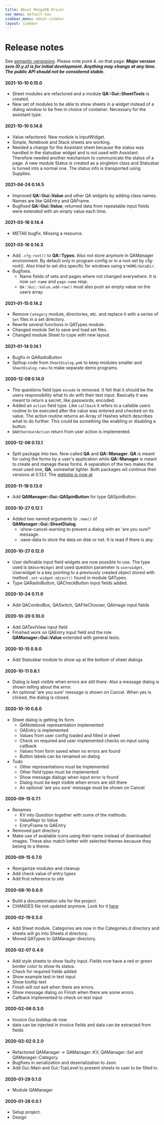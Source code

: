 ```yaml
---
title: About MongoDB Driver
nav_menu: default-nav
sidebar_menu: about-sidebar
layout: sidebar
---
```

# Release notes

See [semantic versioning](http://semver.org/). Please note point 4. on that page: **_Major version zero (0.y.z) is for initial development. Anything may change at any time. The public API should not be considered stable._**

#### 2021-10-10 0.15.0
* Sheet modules are refactored and a module **QA::Gui::SheetTools** is created.
* New set of modules to be able to show sheets in a widget instead of a dialog window to be free in choice of container. Necessary for the assistant type.

#### 2021-10-10 0.14.6
* Value refactored. New module is InputWidget.
* Simple, Notebook and Stack sheets are working.
* Needed a change for the Assistant sheet because the status was handled in the statusbar widget and is not used with Assistant. Therefore needed another mechanism to communicate the status of a page. A new module Status is created as a singleton class and Statusbar is turned into a normal one. The status info is transported using Supplies.

#### 2021-04-24 0.14.5
* Improved **QA::Gui::Value** and other QA widgets by adding class names. Names are like QAEntry and QAFrame.
* Bugfixed **QA::Gui::Value**; returned data from repeatable input fields were extended with an empty value each time.
<!--
* Label holding question can have Pango markup.
-->

#### 2021-03-16 0.14.4
* META6 bugfix. Missing a resource.

#### 2021-03-16 0.14.3
* Add `.cfg-root()` to **QA::Types**. Also not store anymore in QAManager environment. By default only in program config or in a root set by cfg-root(). Also tried to set dirs specific for windows using `$*HOME/dataDir`.
* Bugfixes.
  * Name fields of sets and pages where not changed everywhere. It is now `set-name` and `page-name` resp.
  * `QA::Gui::Value.add-row()` must also push an empty value on the users array.

#### 2021-01-15 0.14.2
* Remove `Category` module, directories, etc. and replace it with a series of `Set` files in a set directory.
* Rewrite several functions in QATypes module.
* Changed module Set to save and load set files.
* Changed module Sheet to cope with new layout.

#### 2021-01-14 0.14.1
* Bugfix in QARadioButton
* Splitup code from `SheetDialog.pm6` to keep modules smaller and `SheetDialog.raku` to make separate demo programs.

#### 2020-12-08 0.14.0
* The questions field type `encode` is removed. It felt that it should be the users responsibility what to do with their text input. Basically it was meant to return a secret, like passwords, encoded.
* Added an `action` field type. Like `callback` it refers to a callable users routine to be executed after the value was entered and checked on its value. The action routine returns an Array of Hashes which describes what to do further. This could be something like enabling or disabling a button.
* `QAOtherUserAction` return from user action is implemented.

#### 2020-12-06 0.13.1
* Split package into two. Now called **QA** and **QA::Manager**. **QA** is meant for using the forms by a user's application while **QA::Manager** is meant to create and manage these forms. A separation of the two makes the most used one, **QA**, somewhat lighter. Both packages wil continue their versions at 0.13.1. The [website is now at](https://martimm.github.io/question-answer/)

#### 2020-11-18 0.13.0
* Add **QAManager::Gui::QASpinButton** for type QASpinButton.

#### 2020-10-27 0.12.1
* Added two named arguments to `.new()` of **QAManager::Gui::SheetDialog**.
  * :show-cancel-warning to prevent a dialog with an 'are you sure?' message.
  * :save-data to store the data on disk or not. It is read if there is any.

#### 2020-10-27 0.12.0
* User definable input field widgets are now possible to use. The type used is `QAUserWidget` and used question parameter is `userwidget`. Userwidget is a key pointing to a previously created object stored with method `.set-widget-object()` found in module QATypes.
* Type QARadioButton, QACheckButton input fields added.

#### 2020-10-24 0.11.0
* Add QAComboBox, QASwitch, QAFileChooser, QAImage input fields

#### 2020-10-20 0.10.0
* Add QATextView input field
* Finished work on QAEntry input field and the role **QAManager::Gui::Value** extended with general tests.

#### 2020-10-15 0.9.0
* Add Statusbar module to show up at the bottom of sheet dialogs

#### 2020-10-11 0.8.1
* Dialog is kept visible when errors are still there. Also a message dialog is shown telling about the error.
* An optional 'are you sure' message is shown on Cancel. When yes is clicked, the dialog is closed.

#### 2020-10-10 0.8.0
* Sheet dialog is getting its form
  * QANotebook representation implemented
  * OAEntry is implemented
  * Values from user config loaded and filled in sheet
  * Check on required and user implemented checks on input using callback
  * Values from form saved when no errors are found
  * Button labels can be renamed on dialog
* Todo
  * Other representations must be implemented
  * Other field types must be implemented
  * Show message dialogs when input error is found
  * Dialog must be kept visible when errors are still there
  * An optional 'are you sure' message must be shown on Cancel

#### 2020-09-15 0.7.1
* Renames
  * KV into Question together with some of the methods.
  * ValueRepr to Value
  * EntryFrame to QAEntry
* Removed part directory
* Make use of available icons using their name instead of downloaded images. These also match better with selected themes because they belong to a theme.

#### 2020-09-15 0.7.0
* Reorganize modules and cleanup
* Add check value of entry types
* Add first reference to site

#### 2020-08-10 0.6.0
* Build a documentation site for the project.
* CHANGES file not updated anymore. Look for it [here](https://martimm.github.io/qa-manager//content-docs/About/release-notes.html)

#### 2020-02-19 0.5.0
* Add Sheet module. Categories are now in the Categories.d directory and sheets will go into Sheets.d directory.
* Moved QATypes to QAManager directory.

#### 2020-02-07 0.4.0
* Add style sheets to show faulty input. Fields now have a red or green border color to show its status.
* Check for required fields added
* Show example test in text input
* Show tooltip text
* Finish will not exit when there are errors.
* Show message dialog on Finish when there are some errors.
* Callback implemented to check on text input

#### 2020-02-06 0.3.0
* Invoice Gui buildup ok now
* data can be injected in invoice fields and data can be extracted from fields

#### 2020-02-02 0.2.0
* Refactored QAManager -> QAManager::KV, QAManager::Set and QAManager::Category.
* Bugfixes in serialization and deserialization to Json.
* Add Gui::Main and Gui::TopLevel to present sheets to user to be filled in.

#### 2020-01-29 0.1.0
* Module QAManager

#### 2020-01-28 0.0.1
* Setup project.
* Design
